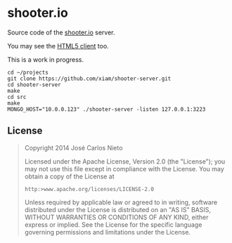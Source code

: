 # shooter.io

Source code of the [shooter.io][1] server.

You may see the [HTML5 client][2] too.

This is a work in progress.

```
cd ~/projects
git clone https://github.com/xiam/shooter-server.git
cd shooter-server
make
cd src
make
MONGO_HOST="10.0.0.123" ./shooter-server -listen 127.0.0.1:3223
```

## License

> Copyright 2014 José Carlos Nieto
>
> Licensed under the Apache License, Version 2.0 (the "License");
> you may not use this file except in compliance with the License.
> You may obtain a copy of the License at
>
>     http:>www.apache.org/licenses/LICENSE-2.0
>
> Unless required by applicable law or agreed to in writing, software
> distributed under the License is distributed on an "AS IS" BASIS,
> WITHOUT WARRANTIES OR CONDITIONS OF ANY KIND, either express or implied.
> See the License for the specific language governing permissions and
> limitations under the License.

[1]: http://shooter.io
[2]: https://github.com/xiam/shooter-html5
